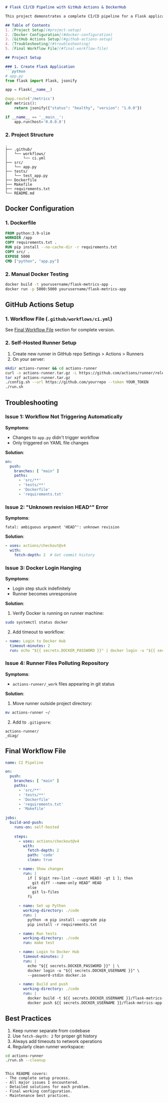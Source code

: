 ```markdown
# Flask CI/CD Pipeline with GitHub Actions & DockerHub

This project demonstrates a complete CI/CD pipeline for a Flask application using GitHub Actions and DockerHub, with a self-hosted runner.

## Table of Contents
1. [Project Setup](#project-setup)
2. [Docker Configuration](#docker-configuration)
3. [GitHub Actions Setup](#github-actions-setup)
4. [Troubleshooting](#troubleshooting)
5. [Final Workflow File](#final-workflow-file)

## Project Setup

### 1. Create Flask Application
```python
# app.py
from flask import Flask, jsonify

app = Flask(__name__)

@app.route('/metrics')
def metrics():
    return jsonify({"status": "healthy", "version": "1.0.0"})

if __name__ == '__main__':
    app.run(host='0.0.0.0')
```

### 2. Project Structure
```
.
├── .github/
│   └── workflows/
│       └── ci.yml
├── src/
│   └── app.py
├── tests/
│   └── test_app.py
├── Dockerfile
├── Makefile
├── requirements.txt
└── README.md
```

## Docker Configuration

### 1. Dockerfile
```dockerfile
FROM python:3.9-slim
WORKDIR /app
COPY requirements.txt .
RUN pip install --no-cache-dir -r requirements.txt
COPY src/ .
EXPOSE 5000
CMD ["python", "app.py"]
```

### 2. Manual Docker Testing
```bash
docker build -t yourusername/flask-metrics-app .
docker run -p 5000:5000 yourusername/flask-metrics-app
```

## GitHub Actions Setup

### 1. Workflow File (`.github/workflows/ci.yml`)
See [Final Workflow File](#final-workflow-file) section for complete version.

### 2. Self-Hosted Runner Setup
1. Create new runner in GitHub repo Settings > Actions > Runners
2. On your server:
```bash
mkdir actions-runner && cd actions-runner
curl -o actions-runner.tar.gz -L https://github.com/actions/runner/releases/download/v2.309.0/actions-runner-linux-x64-2.309.0.tar.gz
tar xzf actions-runner.tar.gz
./config.sh --url https://github.com/yourrepo --token YOUR_TOKEN
./run.sh
```

## Troubleshooting

### Issue 1: Workflow Not Triggering Automatically
**Symptoms**:
- Changes to `app.py` didn't trigger workflow
- Only triggered on YAML file changes

**Solution**:
```yaml
on:
  push:
    branches: [ "main" ]
    paths:
      - 'src/**'
      - 'tests/**'
      - 'Dockerfile'
      - 'requirements.txt'
```

### Issue 2: "Unknown revision HEAD^" Error
**Symptoms**:
```
fatal: ambiguous argument 'HEAD^': unknown revision
```

**Solution**:
```yaml
- uses: actions/checkout@v4
  with:
    fetch-depth: 2  # Get commit history
```

### Issue 3: Docker Login Hanging
**Symptoms**:
- Login step stuck indefinitely
- Runner becomes unresponsive

**Solution**:
1. Verify Docker is running on runner machine:
```bash
sudo systemctl status docker
```
2. Add timeout to workflow:
```yaml
- name: Login to Docker Hub
  timeout-minutes: 2
  run: echo "${{ secrets.DOCKER_PASSWORD }}" | docker login -u "${{ secrets.DOCKER_USERNAME }}" --password-stdin
```

### Issue 4: Runner Files Polluting Repository
**Symptoms**:
- `actions-runner/_work` files appearing in git status

**Solution**:
1. Move runner outside project directory:
```bash
mv actions-runner ~/
```
2. Add to `.gitignore`:
```
actions-runner/
_diag/
```

## Final Workflow File

```yaml
name: CI Pipeline

on:
  push:
    branches: [ "main" ]
    paths:
      - 'src/**'
      - 'tests/**'
      - 'Dockerfile'
      - 'requirements.txt'
      - 'Makefile'

jobs:
  build-and-push:
    runs-on: self-hosted
    
    steps:
      - uses: actions/checkout@v4
        with:
          fetch-depth: 2
          path: 'code'
          clean: true

      - name: Show changes
        run: |
          if [ $(git rev-list --count HEAD) -gt 1 ]; then
            git diff --name-only HEAD^ HEAD
          else
            git ls-files
          fi

      - name: Set up Python
        working-directory: ./code
        run: |
          python -m pip install --upgrade pip
          pip install -r requirements.txt

      - name: Run tests
        working-directory: ./code
        run: make test

      - name: Login to Docker Hub
        timeout-minutes: 2
        run: |
          echo "${{ secrets.DOCKER_PASSWORD }}" | \
          docker login -u "${{ secrets.DOCKER_USERNAME }}" \
          --password-stdin docker.io

      - name: Build and push
        working-directory: ./code
        run: |
          docker build -t ${{ secrets.DOCKER_USERNAME }}/flask-metrics-app:latest .
          docker push ${{ secrets.DOCKER_USERNAME }}/flask-metrics-app:latest
```

## Best Practices
1. Keep runner separate from codebase
2. Use `fetch-depth: 2` for proper git history
3. Always add timeouts to network operations
4. Regularly clean runner workspace:
```bash
cd actions-runner
./run.sh --cleanup
```

```

This README covers:
- The complete setup process.
- All major issues I encountered.
- Detailed solutions for each problem.
- Final working configuration.
- Maintenance best practices.
